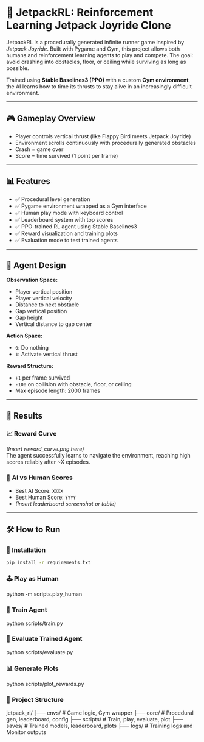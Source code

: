 # 🚀 JetpackRL: Reinforcement Learning Jetpack Joyride Clone

JetpackRL is a procedurally generated infinite runner game inspired by *Jetpack Joyride*. Built with Pygame and Gym, this project allows both humans and reinforcement learning agents to play and compete. The goal: avoid crashing into obstacles, floor, or ceiling while surviving as long as possible.

Trained using **Stable Baselines3 (PPO)** with a custom **Gym environment**, the AI learns how to time its thrusts to stay alive in an increasingly difficult environment.

---

## 🎮 Gameplay Overview

- Player controls vertical thrust (like Flappy Bird meets Jetpack Joyride)
- Environment scrolls continuously with procedurally generated obstacles
- Crash = game over
- Score = time survived (1 point per frame)

---


## 📊 Features

- ✅ Procedural level generation
- ✅ Pygame environment wrapped as a Gym interface
- ✅ Human play mode with keyboard control
- ✅ Leaderboard system with top scores
- ✅ PPO-trained RL agent using Stable Baselines3
- ✅ Reward visualization and training plots
- ✅ Evaluation mode to test trained agents

---

## 🧠 Agent Design

**Observation Space:**
- Player vertical position
- Player vertical velocity
- Distance to next obstacle
- Gap vertical position
- Gap height
- Vertical distance to gap center

**Action Space:**
- `0`: Do nothing
- `1`: Activate vertical thrust

**Reward Structure:**
- `+1` per frame survived
- `-100` on collision with obstacle, floor, or ceiling
- Max episode length: 2000 frames

---


## 🏁 Results

### 📈 Reward Curve
*(Insert reward_curve.png here)*  
The agent successfully learns to navigate the environment, reaching high scores reliably after ~X episodes.

### 🤖 AI vs Human Scores
- Best AI Score: `XXXX`
- Best Human Score: `YYYY`
- *(Insert leaderboard screenshot or table)*

---

## 🛠️ How to Run

### 🔧 Installation
```bash
pip install -r requirements.txt
```

### 🕹️ Play as Human
python -m scripts.play_human

### 🤖 Train Agent
python scripts/train.py

### 🧪 Evaluate Trained Agent
python scripts/evaluate.py

### 📊 Generate Plots
python scripts/plot_rewards.py

### 📂 Project Structure

jetpack_rl/
├── envs/                  # Game logic, Gym wrapper
├── core/                  # Procedural gen, leaderboard, config
├── scripts/               # Train, play, evaluate, plot
├── saves/                 # Trained models, leaderboard, plots
├── logs/                  # Training logs and Monitor outputs

